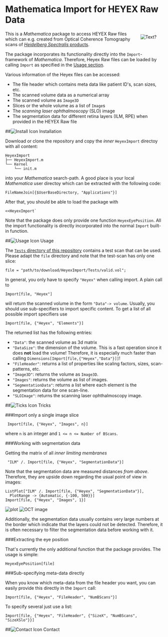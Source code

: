 Mathematica Import for HEYEX Raw Data
=======================
<img src="http://i.imgur.com/SL2U0qU.png" align="right" vspace="10" hspace="20" alt="Text?">


This is a *Mathematica* package to access HEYEX Raw files which can e.g. created from Optical Coherence Tomography scans of [*Heidelberg Spectralis* products](http://www.heidelbergengineering.com/us/products/spectralis-models/).

The package incorporates its functionality directly into the `Import`-framework of *Mathematica*. Therefore, Heyex Raw files can be loaded by calling `Import` as specified in the [Usage section](#Usage).

Various information of the Heyex files can be accessed:

- The file header which contains meta data like patient ID's, scan sizes, etc.
- The scanned volume data as a numerical array
- The scanned volume as `Image3D`
- Slices or the whole volume as a list of `Image`s
- The *scanning laser ophthalmoscopy* (SLO) image
- The segmentation data for different retina layers (ILM, RPE) when provided in the HEYEX Raw file

##![Install Icon](http://i.imgur.com/ayLRwo3.png) Installation

Download or clone the repository and copy the *inner* `HeyexImport` directoy with all content:

    HeyexImport
    ├── HeyexImport.m
    └── Kernel
        └── init.m

into your *Mathematica* search-path. A good place is your local *Mathematica* user directoy which can be extracted with the following code:

    FileNameJoin[{$UserBaseDirectory, "Applications"}]

After that, you should be able to load the package with

    <<HeyexImport`

Note that the package does only provide one function `HeyexEyePosition`. All the import functionality is directly incorporated into the
normal `Import` built-in function.

##![Usage Icon](http://i.imgur.com/iZbiTUl.png) Usage

The [`Tests` directory of this repository](https://github.com/halirutan/HeyexImport/tree/master/Tests) contains a test scan that can be used.
Please adapt the `file` directory and note that the test-scan has only one slice:

    file = "path/to/download/HeyexImport/Tests/valid.vol";

In general, you only have to specify `"Heyex"` when calling import. A plain call to

    Import[file, "Heyex"]

will return the scanned volume in the form `"Data"-> volume`. Usually, you should use sub-specifiers to import specific content.
To get a list of all possible import specifiers use

    Import[file, {"Heyex", "Elements"}]

The returned list has the following entries:

- `"Data"`: the scanned volume as 3d matrix
- `"DataSize"`: the dimension of the volume. This is a fast operation since it does **not** load the volume! Therefore, it is especially
much faster than calling `Dimensions[Import[file,{"Heyex","Data"}]]`!
- `"FileHeader"`: returns a list of properties like scaling factors, sizes, scan-patterns, etc.
- `"Image3D"`: returns the volume as `Image3D`.
- `"Images"`: returns the volume as list of images.
- `"SegmentationData"`: returns a list where each element is the segmentation data for one scan-line.
- `"SLOImage"`: returns the scanning laser ophthalmoscopy image.



##![Ticks Icon](http://i.imgur.com/pyo372r.png) Tricks

###Import only a single image slice

     Import[file, {"Heyex", "Images", n}]

where `n` is an integer and `1 <= n <= Number of BScans`.

###Working with segmentation data

Getting the matrix of all *inner limiting membranes*

     "ILM" /. Import[file, {"Heyex", "SegmentationData"}]

Note that the segmentation data are measured distances *from above*. Therefore, they are upside down regarding the usual point of view in images:

    ListPlot["ILM" /. Import[file, {"Heyex", "SegmentationData"}],
      PlotRange -> {Automatic, {-100, 500}}]
    Import[file, {"Heyex", "Images", 1}]

![plot](http://i.stack.imgur.com/ZS1oL.png) ![OCT image](http://i.stack.imgur.com/3WBho.png)

Additionally, the segmentation data usually contains very large numbers at the border which indicate that the layers could not be detected.
Therefore, it is often necessary to filter the segmentation data before working with it.

###Extracting the eye position

That's currently the only additional function that the package provides. The usage is simple:

    HeyexEyePosition[file]

###Sub-specifying meta-data directly

When you know which meta-data from the file header you want, you can easily provide this directly in the `Import` call:

    Import[file, {"Heyex", "FileHeader", "NumBScans"}]

To specify several just use a list:

    Import[file, {"Heyex", "FileHeader", {"SizeX", "NumBScans", "SizeXSlo"}}]

##![Contact Icon](http://i.imgur.com/f15dshA.png) Contact
